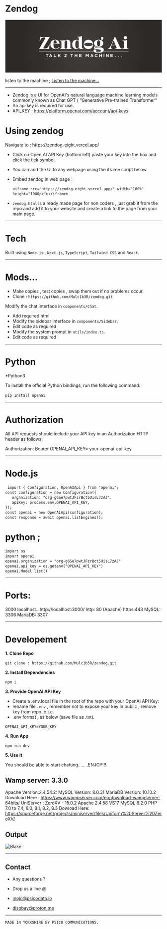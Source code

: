 # Zendog

![zendog](logo.png)

listen to the machine ; [Listen to the machine...](https://psicodata.io/CDN/zendog.mp3)
******************************************************************************************************************
* Zendog is a UI for OpenAI's natural language machine learning models commonly known as Chat GPT ( “Generative Pre-trained Transformer”
* An api key is required for use.
*  API_KEY : https://platform.openai.com/account/api-keys

# Using zendog
Navigate to : https://zendog-eight.vercel.app/ 
* Click on Open AI API Key (bottom left) paste your key into the box and click the tick symbol.
* You can add the UI to any webpage using the iframe script below.
* Embed zendog in web page :

   ```
  <iframe src="https://zendog-eight.vercel.app/" width="100%" height="1000px"></iframe>
   ```

* ```zendog.html``` is a ready made page for non coders , just grab it from the repo and add it to your website
  and create a link to the page from your main page.   
**********************************************************************************************************************
# Tech
Built using ```Node.js``` , ```Next.js```, ```TypeScript```,  ```Tailwind CSS``` and ```React```.
*************************************************************************************************************************
# Mods...
* Make copies , test copies , swap them out if no problems occur.
* Clone : ```https://github.com/Mulc1b3R/zendog.git```

Modify the chat interface in `components/Chat`.
* Add required html
* Modify the sidebar interface in `components/Sidebar`.
* Edit code as required
* Modify the system prompt in `utils/index.ts`.
* Edit code as required
************************************************************************************************************************
# Python
*Python3

To install the official Python bindings, run the following command:

```pip install openai```
********************************************************************************************************************
# Authorization

All API requests should include your API key in an Authorization HTTP header as follows:

Authorization: Bearer OPENAI_API_KEY= your-openai-api-key
********************************************************************************************************************
  
 # Node.js 
 ``` 
  import { Configuration, OpenAIApi } from "openai";
const configuration = new Configuration({
    organization: "org-g6Se7pwtJFzrBct5UisL7zAJ",
    apiKey: process.env.OPENAI_API_KEY,
});
const openai = new OpenAIApi(configuration);
const response = await openai.listEngines();
```


# python ; 

```
import os
import openai
openai.organization = "org-g6Se7pwtJFzrBct5UisL7zAJ"
openai.api_key = os.getenv("OPENAI_API_KEY")
openai.Model.list()
```
**********************************************************************************************************
# Ports:

3000 localhost...http://localhost:3000/
http: 80  (Apache)
https:443
MySQL: 3306
MariaDB: 3307 
************************************************************************************************************* 
# Developement 

**1. Clone Repo**

```
git clone : https://github.com/Mulc1b3R/zendog.git
```

**2. Install Dependencies**

```
npm i  
```

**3. Provide OpenAI API Key**

* Create a .env.local file in the root of the repo with your OpenAI API Key:
* rename file ```.env``` , remember not to expose your key in public , remove key from repo ,e.t.c.
* .env format , as below (save file as .txt).
```
OPENAI_API_KEY=YOUR_KEY
```
**4. Run App**
```
npm run dev
```
**5. Use It**

You should be able to start chatting........ENJOY!!!

## Wamp server: 3.3.0
Apache Version:2.4.54.2:
MySQL Version:
8.0.31 
MariaDB Version:
10.10.2
Download Here : https://www.wampserver.com/en/download-wampserver-64bits/
UniServer :
ZeroXV - 15.0.2
Apache 2.4.58 VS17
MySQL 8.2.0
PHP 7.0 to 7.4, 8.0, 8.1, 8.2, 8.3
Dowload Here: https://sourceforge.net/projects/miniserver/files/Uniform%20Server%20ZeroXV/

## Output

![Blake](fly.png)

*****************************************************************************************************************************

## Contact
* Any questions ?
* Drop us a line @

* mojo@psicodata.io 
* disobay@proton.me
*******************************************************************************************************************************

  ```
  MADE IN YORKSHIRE BY PSICO COMMUNICATIONS.
  ```

